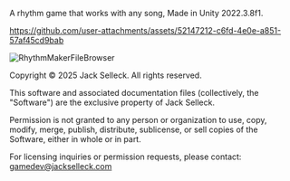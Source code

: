 A rhythm game that works with any song, Made in Unity 2022.3.8f1.

https://github.com/user-attachments/assets/52147212-c6fd-4e0e-a851-57af45cd9bab

![RhythmMakerFileBrowser](https://github.com/user-attachments/assets/103563f5-af3e-4096-acdd-12e65ff3e336)

Copyright © 2025 Jack Selleck. All rights reserved.

This software and associated documentation files (collectively, the "Software") are the exclusive property of Jack Selleck.

Permission is not granted to any person or organization to use, copy, modify, merge, publish, distribute, sublicense, or sell copies of the Software, either in whole or in part.

For licensing inquiries or permission requests, please contact: gamedev@jackselleck.com
